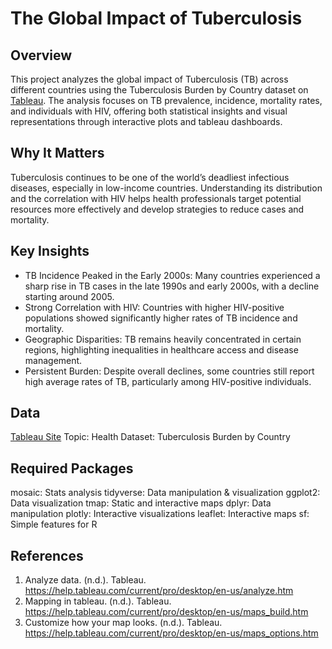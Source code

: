 # The Global Impact of Tuberculosis
## Overview
This project analyzes the global impact of Tuberculosis (TB) across different countries using the Tuberculosis Burden by Country dataset on [Tableau](https://public.tableau.com/app/learn/sample-data). The analysis focuses on TB prevalence, incidence, mortality rates, and individuals with HIV, offering both statistical insights and visual representations through interactive plots and tableau dashboards. 

## Why It Matters
Tuberculosis continues to be one of the world’s deadliest infectious diseases, especially in low-income countries. Understanding its distribution and the correlation with HIV helps health professionals target potential resources more effectively and develop strategies to reduce cases and mortality. 

## Key Insights
-	TB Incidence Peaked in the Early 2000s: Many countries experienced a sharp rise in TB cases in the late 1990s and early 2000s, with a decline starting around 2005.
-	Strong Correlation with HIV: Countries with higher HIV-positive populations showed significantly higher rates of TB incidence and mortality.
-	Geographic Disparities: TB remains heavily concentrated in certain regions, highlighting inequalities in healthcare access and disease management.
-	Persistent Burden: Despite overall declines, some countries still report high average rates of TB, particularly among HIV-positive individuals.

## Data
[Tableau Site](https://public.tableau.com/app/learn/sample-data)
Topic: Health
Dataset: Tuberculosis Burden by Country


## Required Packages
mosaic: Stats analysis
tidyverse: Data manipulation & visualization
ggplot2: Data visualization
tmap: Static and interactive maps
dplyr: Data manipulation
plotly: Interactive visualizations
leaflet: Interactive maps
sf: Simple features for R

## References
1.	Analyze data. (n.d.). Tableau. https://help.tableau.com/current/pro/desktop/en-us/analyze.htm
2.	Mapping in tableau. (n.d.). Tableau. https://help.tableau.com/current/pro/desktop/en-us/maps_build.htm
3.	Customize how your map looks. (n.d.). Tableau. https://help.tableau.com/current/pro/desktop/en-us/maps_options.htm
